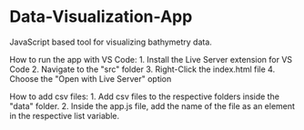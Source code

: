 # Data-Visualization-App

JavaScript based tool for visualizing bathymetry data.

   How to run the app with VS Code:
      1. Install the Live Server extension for VS Code
      2. Navigate to the "src" folder
      3. Right-Click the index.html file
      4. Choose the "Open with Live Server" option

   How to add csv files:
      1. Add csv files to the respective folders inside the "data" folder.
      2. Inside the app.js file, add the name of the file as an element in the respective list variable.
